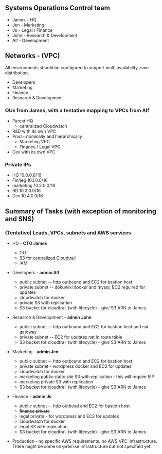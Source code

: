 ## Systems Operations Control team
* James - HQ
* Jen - Marketing
* Jo - Legal / Finance
* John - Research & Development
* Alf - Development

## Networks - (VPC)

All environments should be configured to support multi availability zone distribution.

  * Developers
  * Marketing
  * Finance
  * Research & Development

### OUs from James, with a tentative mapping to VPCs from Alf

* Parent HQ
  * centralized Cloudwatch
* R&D with its own VPC
* Prod - nominally and hierarchically
  * Marketing VPC
  * Finance / Legal VPC
* Dev with its own VPC

### Private IPs
* HQ 10.0.0.0/16
* Fin/leg 10.1.0.0/16
* marketing 10.2.0.0/16
* RD 10.3.0.0/16
* Dev 10.4.0.0/16

## Summary of Tasks (with exception of monitoring and SNS)

### (Tentative) Leads, VPCs, subnets and AWS services

* HQ - **CTO James**
  * OU
  * S3 for [centralized Cloudtrail](https://docs.aws.amazon.com/awscloudtrail/latest/userguide/cloudtrail-receive-logs-from-multiple-accounts.html)
  * IAM

* Developers - **admin Alf**
  * public subnet -- http outbound
  and EC2 for bastion host
  * private subnet -- dokuwiki docker and mysql, EC2 required for updates
  * cloudwatch for docker
  * private S3 with replication
  * S3 bucket for cloudtrail (with lifecycle) - give S3 ARN to James

* Research & Development - **admin John**
  * public subnet -- http outbound
  and EC2 for bastion host and nat gateway
  * private subnet -- EC2 for updates nat in route table
  * S3 bucket for cloudtrail (with lifecycle) - give S3 ARN to James

* Marketing - **admin Jen**
  * public subnet -- http outbound
  and EC2 for bastion host
  * private subnet - wordpress docker and EC2 for updates
  * cloudwatch for docker
  * marketing public static site S3 with replication - this will require EIP
  * marketing private S3 with replication
  * S3 bucket for cloudtrail (with lifecycle) - give S3 ARN to James

* Finance - **admin Jo**
  * public subnet -- http outboud and EC2 for bastion host
  * ~~finance private~~
  * legal private - for wordpress and EC2 for updates
  * cloudwatch for docker
  * legal S3 with replication
  * S3 bucket for cloudtrail (with lifecycle) - give S3 ARN to James

* Production - no specific AWS requirements. no AWS VPC infrastructure. There might be some on-premise infrastructure but not specified yet.

